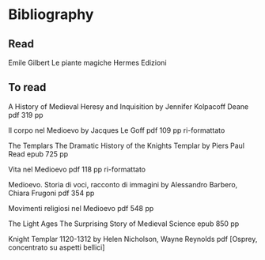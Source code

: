 # Bibliography

## Read
Emile Gilbert
Le piante magiche
Hermes Edizioni


## To read

A History of Medieval Heresy and Inquisition
by Jennifer Kolpacoff Deane
pdf 319 pp

Il corpo nel Medioevo
by Jacques Le Goff
pdf 109 pp ri-formattato

The Templars The Dramatic History of the Knights Templar
by Piers Paul Read
epub 725 pp



Vita nel Medioevo
pdf 118 pp ri-formattato

Medioevo. Storia di voci, racconto di immagini
by Alessandro Barbero, Chiara Frugoni
pdf 354 pp

Movimenti religiosi nel Medioevo
pdf 548 pp


The Light Ages The Surprising Story of Medieval Science
epub 850 pp


Knight Templar 1120-1312
by Helen Nicholson, Wayne Reynolds
pdf
[Osprey, concentrato su aspetti bellici]


